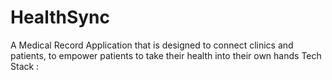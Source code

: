 # HealthSync
A Medical Record Application that is designed to connect clinics and patients, to empower patients to take their health into their own hands
Tech Stack :
